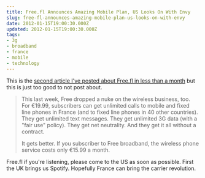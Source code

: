 ```yaml
---
title: Free.fl Announces Amazing Mobile Plan, US Looks On With Envy
slug: free-fl-announces-amazing-mobile-plan-us-looks-on-with-envy
date: 2012-01-15T19:00:30.000Z
updated: 2012-01-15T19:00:30.000Z
tags:
- 3g
- broadband
- france
- mobile
- technology
---
```


This is the <a href='http://arstechnica.com/tech-policy/news/2012/01/hard-to-compete-with-free-20-for-unlimited-voice-text-and-3g-data.ars'>second article I've posted about Free.fl in less than a month</a> but this is just too good to not post about.

<blockquote>This last week, Free dropped a nuke on the wireless business, too. For €19.99, subscribers can get unlimited calls to mobile and fixed line phones in France (and to fixed line phones in 40 other countries). They get unlimited text messages. They get unlimited 3G data (with a "fair use" policy). They get net neutrality. And they get it all without a contract.

It gets better. If you subscriber to Free broadband, the wireless phone service costs only €15.99 a month.</blockquote>

Free.fl if you're listening, please come to the US as soon as possible.  First the UK brings us Spotify.  Hopefully France can bring the carrier revolution.
